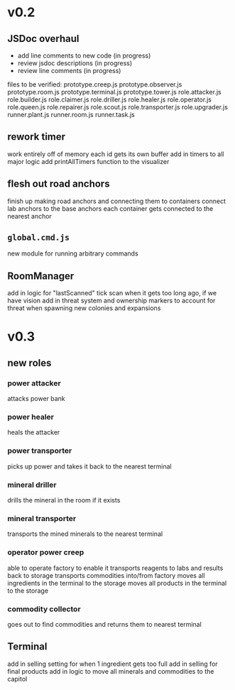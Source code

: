 # v0.2

## JSDoc overhaul
- add line comments to new code (in progress)
- review jsdoc descriptions (in progress)
- review line comments (in progress)

files to be verified:
prototype.creep.js
prototype.observer.js
prototype.room.js
prototype.terminal.js
prototype.tower.js
role.attacker.js
role.builder.js
role.claimer.js
role.driller.js
role.healer.js
role.operator.js
role.queen.js
role.repairer.js
role.scout.js
role.transporter.js
role.upgrader.js
runner.plant.js
runner.room.js
runner.task.js

## rework timer
work entirely off of memory
each id gets its own buffer
add in timers to all major logic
add printAllTimers function to the visualizer

## flesh out road anchors
finish up making road anchors and connecting them to containers
connect lab anchors to the base anchors
each container gets connected to the nearest anchor

## `global.cmd.js`
new module for running arbitrary commands

## RoomManager
add in logic for "lastScanned" tick
scan when it gets too long ago, if we have vision
add in threat system and ownership markers to
account for threat when spawning new colonies and expansions

# v0.3

## new roles

### power attacker
attacks power bank

### power healer
heals the attacker

### power transporter
picks up power and takes it back to the nearest terminal

### mineral driller
drills the mineral in the room if it exists

### mineral transporter
transports the mined minerals to the nearest terminal

### operator power creep
able to operate factory to enable it
transports reagents to labs and results back to storage
transports commodities into/from factory
moves all ingredients in the terminal to the storage
moves all products in the terminal to the storage

### commodity collector
goes out to find commodities and returns them to nearest terminal

## Terminal
add in selling setting for when 1 ingredient gets too full
add in selling for final products
add in logic to move all minerals and commodities to the capitol
